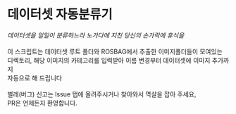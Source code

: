 데이터셋 자동분류기
==
*데이터셋을 일일이 분류하느라 노가다에 지친 당신의 손가락에 휴식을*<br><br>
이 스크립트는 데이터셋 루트 폴더와 ROSBAG에서 추출한 이미지폴더들이 모여있는<br>
디렉토리, 해당 이미지의 카테고리를 입력받아 이름 변경부터 데이터셋에 이미지 추가까지<br>자동으로 해 드립니다<br><br>
벌레(버그) 신고는 Issue 탭에 올려주시거나 찾아와서 멱살을 잡아 주세요,<br>
PR은 언제든지 환영합니다.
